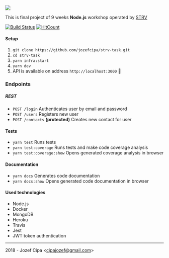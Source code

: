 <img src="https://i.imgur.com/DgwFrC9.png"/>

This is final project of 9 weeks **Node.js** workshop operated by [STRV](https://www.strv.com)

[![Build Status](https://travis-ci.com/jozefcipa/strv-task.svg?token=s4QdpQx7n36q53UZ51Mk&branch=master)](https://travis-ci.com/jozefcipa/strv-task) [![HitCount](http://hits.dwyl.com/jozefcipa/strv-task.svg)](http://hits.dwyl.com/jozefcipa/strv-task)

#### Setup
1. `git clone https://github.com/jozefcipa/strv-task.git`
2. `cd strv-task`
3. `yarn infra:start`
4. `yarn dev`
5. API is available on address `http://localhost:3000` 🎉

### Endpoints
##### REST
- `POST /login` Authenticates user by email and password
- `POST /users` Registers new user
- `POST /contacts` **(protected)** Creates new contact for user

#### Tests

- `yarn test` Runs tests 
- `yarn test:coverage` Runs tests and make code coverage analysis
- `yarn test:coverage:show` Opens generated coverage analysis in browser

#### Documentation
- `yarn docs` Generates code documentation
- `yarn docs:show` Opens generated code documentation in browser

#### Used technologies
- Node.js
- Docker
- MongoDB
- Heroku
- Travis
- Jest
- JWT token authentication

<hr>
2018 - Jozef Cipa &lt;<a href="mailto:cipajozef@gmail.com">cipajozef@gmail.com</a>&gt;